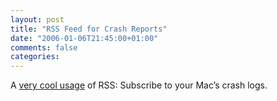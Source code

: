 ```yaml
---
layout: post
title: "RSS Feed for Crash Reports"
date: "2006-01-06T21:45:00+01:00"
comments: false
categories: 
---
```


<p>A <a href="http://kevin.sb.org/articles/2006/01/05/rss-feed-for-crash-reports">very cool usage</a> of RSS: Subscribe to your Mac&#8217;s crash logs.</p>



